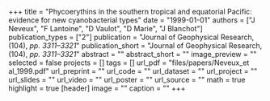 +++
title = "Phycoerythins in the southern tropical and equatorial Pacific: evidence for new cyanobacterial types"
date = "1999-01-01"
authors = ["J Neveux", "F Lantoine", "D Vaulot", "D Marie", "J Blanchot"]
publication_types = ["2"]
publication = "Journal of Geophysical Research, (104), _pp. 3311–3321_"
publication_short = "Journal of Geophysical Research, (104), _pp. 3311–3321_"
abstract = ""
abstract_short = ""
image_preview = ""
selected = false
projects = []
tags = []
url_pdf = "files/papers/Neveux_et al_1999.pdf"
url_preprint = ""
url_code = ""
url_dataset = ""
url_project = ""
url_slides = ""
url_video = ""
url_poster = ""
url_source = ""
math = true
highlight = true
[header]
image = ""
caption = ""
+++
